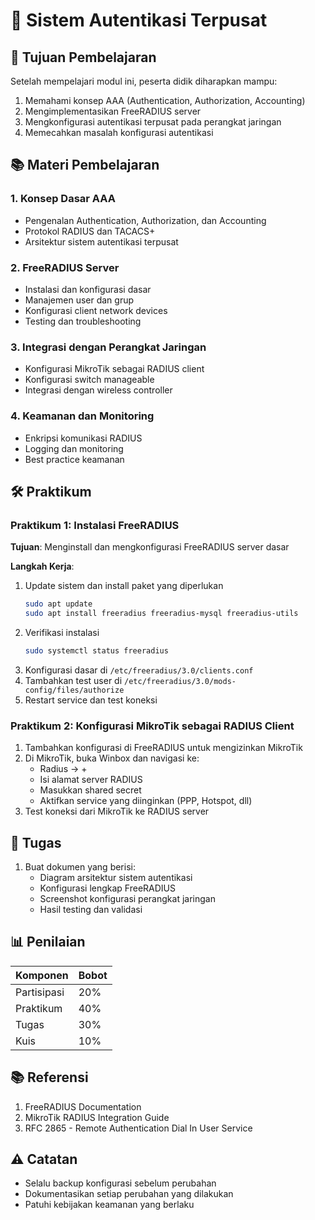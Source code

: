 # 🔐 Sistem Autentikasi Terpusat

## 🎯 Tujuan Pembelajaran
Setelah mempelajari modul ini, peserta didik diharapkan mampu:
1. Memahami konsep AAA (Authentication, Authorization, Accounting)
2. Mengimplementasikan FreeRADIUS server
3. Mengkonfigurasi autentikasi terpusat pada perangkat jaringan
4. Memecahkan masalah konfigurasi autentikasi

## 📚 Materi Pembelajaran

### 1. Konsep Dasar AAA
   - Pengenalan Authentication, Authorization, dan Accounting
   - Protokol RADIUS dan TACACS+
   - Arsitektur sistem autentikasi terpusat

### 2. FreeRADIUS Server
   - Instalasi dan konfigurasi dasar
   - Manajemen user dan grup
   - Konfigurasi client network devices
   - Testing dan troubleshooting

### 3. Integrasi dengan Perangkat Jaringan
   - Konfigurasi MikroTik sebagai RADIUS client
   - Konfigurasi switch manageable
   - Integrasi dengan wireless controller

### 4. Keamanan dan Monitoring
   - Enkripsi komunikasi RADIUS
   - Logging dan monitoring
   - Best practice keamanan

## 🛠️ Praktikum
### Praktikum 1: Instalasi FreeRADIUS
**Tujuan**: Menginstall dan mengkonfigurasi FreeRADIUS server dasar

**Langkah Kerja**:
1. Update sistem dan install paket yang diperlukan
   ```bash
   sudo apt update
   sudo apt install freeradius freeradius-mysql freeradius-utils
   ```
2. Verifikasi instalasi
   ```bash
   sudo systemctl status freeradius
   ```
3. Konfigurasi dasar di `/etc/freeradius/3.0/clients.conf`
4. Tambahkan test user di `/etc/freeradius/3.0/mods-config/files/authorize`
5. Restart service dan test koneksi

### Praktikum 2: Konfigurasi MikroTik sebagai RADIUS Client
1. Tambahkan konfigurasi di FreeRADIUS untuk mengizinkan MikroTik
2. Di MikroTik, buka Winbox dan navigasi ke:
   - Radius → +
   - Isi alamat server RADIUS
   - Masukkan shared secret
   - Aktifkan service yang diinginkan (PPP, Hotspot, dll)
3. Test koneksi dari MikroTik ke RADIUS server

## 📝 Tugas
1. Buat dokumen yang berisi:
   - Diagram arsitektur sistem autentikasi
   - Konfigurasi lengkap FreeRADIUS
   - Screenshot konfigurasi perangkat jaringan
   - Hasil testing dan validasi

## 📊 Penilaian
| Komponen | Bobot |
|----------|-------|
| Partisipasi | 20% |
| Praktikum | 40% |
| Tugas | 30% |
| Kuis | 10% |

## 📚 Referensi
1. FreeRADIUS Documentation
2. MikroTik RADIUS Integration Guide
3. RFC 2865 - Remote Authentication Dial In User Service

## ⚠️ Catatan
- Selalu backup konfigurasi sebelum perubahan
- Dokumentasikan setiap perubahan yang dilakukan
- Patuhi kebijakan keamanan yang berlaku
